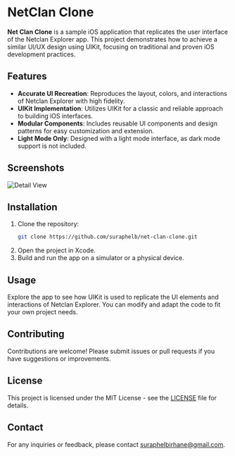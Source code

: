 # NetClan Clone

**Net Clan Clone** is a sample iOS application that replicates the user interface of the Netclan Explorer app. This project demonstrates how to achieve a similar UI/UX design using UIKit, focusing on traditional and proven iOS development practices.

## Features
- **Accurate UI Recreation**: Reproduces the layout, colors, and interactions of Netclan Explorer with high fidelity.
- **UIKit Implementation**: Utilizes UIKit for a classic and reliable approach to building iOS interfaces.
- **Modular Components**: Includes reusable UI components and design patterns for easy customization and extension.
- **Light Mode Only**: Designed with a light mode interface, as dark mode support is not included.

## Screenshots
![Detail View](https://github.com/user-attachments/assets/c4d7e3ec-16f2-444b-94b0-fb7f67a09273)

## Installation
1. Clone the repository:
   ```bash
   git clone https://github.com/suraphelb/net-clan-clone.git
   ```
2. Open the project in Xcode.
3. Build and run the app on a simulator or a physical device.

## Usage
Explore the app to see how UIKit is used to replicate the UI elements and interactions of Netclan Explorer. You can modify and adapt the code to fit your own project needs.

## Contributing
Contributions are welcome! Please submit issues or pull requests if you have suggestions or improvements.

## License
This project is licensed under the MIT License - see the [LICENSE](LICENSE) file for details.

## Contact
For any inquiries or feedback, please contact [suraphelbirhane@gmail.com](mailto:suraphelbirhane@gmail.com).
